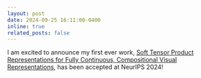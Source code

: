 ```yaml
---
layout: post
date: 2024-09-25 16:11:00-0400
inline: true
related_posts: false
---
```


I am excited to announce my first ever work, <a href="https://neurips.cc/virtual/2024/poster/93635">Soft Tensor Product Representations for Fully Continuous, Compositional Visual Representations</a>, has been accepted at NeurIPS 2024!